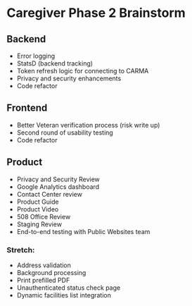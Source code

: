 # Caregiver Phase 2 Brainstorm

## Backend
- Error logging
- StatsD (backend tracking)
- Token refresh logic for connecting to CARMA
- Privacy and security enhancements
- Code refactor

## Frontend
- Better Veteran verification process (risk write up)
- Second round of usability testing
- Code refactor

## Product
- Privacy and Security Review
- Google Analytics dashboard
- Contact Center review
- Product Guide
- Product Video
- 508 Office Review
- Staging Review
- End-to-end testing with Public Websites team

### Stretch:
- Address validation
- Background processing
- Print prefilled PDF
- Unauthenticated status check page
- Dynamic facilities list integration
